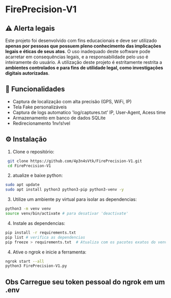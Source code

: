 # FirePrecision-V1
## :warning: Alerta legais

Este projeto foi desenvolvido com fins educacionais e deve ser utilizado **apenas por pessoas que possuem pleno conhecimento das implicações legais e éticas de seus atos**. O uso inadequado deste software pode acarretar em consequências legais, e a responsabilidade pelo uso é inteiramente do usuário. A utilização deste projeto é estritamente restrita a **ambientes controlados e para fins de utilidade legal, como investigações digitais autorizadas**.


## 🚀 Funcionalidades

- Captura de localização com alta precisão (GPS, WiFi, IP)
- Tela Fake personalizáveis
- Captura de logs automatico 'log/captures.txt'
  IP, User-Agent, Acess time
- Armazenamento em banco de dados SQLite
- Redirecionamento 1nv!s!vel

## ⚙️ Instalação

1. Clone o repositório:
```bash
 git clone https://github.com/4p3n4sVtk/FirePrecision-V1.git
 cd FirePrecision-V1
```

2. atualize e baixe python:
```bash
sudo apt update
sudo apt install python3 python3-pip python3-venv -y
```

3. Utilize um ambiente py virtual para isolar as dependencias:
```bash
python3 -m venv venv
source venv/bin/activate # para desativar 'deactivate'
```

4. Instale as dependencias:
```bash
pip install -r requirements.txt
pip list # verifica as dependencias
pip freeze > requirements.txt  # Atualiza com os pacotes exatos do venv
```
4. Ative o ngrok e inicie a ferramenta:
```bash
ngrok start --all
python3 FirePrecision-V1.py
```

## Obs Carregue seu token pessoal do ngrok em um .env
